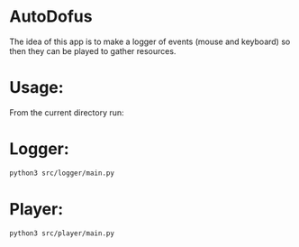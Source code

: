 # AutoDofus
The idea of this app is to make a logger of events (mouse and keyboard) so then they can be played to gather resources.


# Usage:

From the current directory run:
# Logger:
```bash
python3 src/logger/main.py
```
# Player:
```bash
python3 src/player/main.py
```
